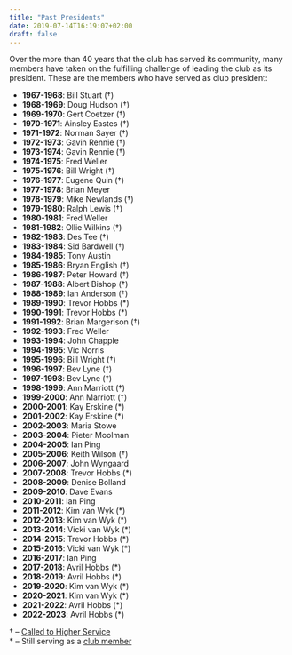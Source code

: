 ```yaml
---
title: "Past Presidents"
date: 2019-07-14T16:19:07+02:00
draft: false
---
```


Over the more than 40 years that the club has served its community, many members have taken on the fulfilling challenge of leading the club as its president. These are the members who have served as club president:

* **1967-1968**: Bill Stuart (†)
* **1968-1969**: Doug Hudson (†)
* **1969-1970**: Gert Coetzer (†)
* **1970-1971**: Ainsley Eastes (†)
* **1971-1972**: Norman Sayer (†)
* **1972-1973**: Gavin Rennie (†)
* **1973-1974**: Gavin Rennie (†)
* **1974-1975**: Fred Weller
* **1975-1976**: Bill Wright (†)
* **1976-1977**: Eugene Quin (†)
* **1977-1978**: Brian Meyer
* **1978-1979**: Mike Newlands (†)
* **1979-1980**: Ralph Lewis (†)
* **1980-1981**: Fred Weller
* **1981-1982**: Ollie Wilkins (†)
* **1982-1983**: Des Tee (†)
* **1983-1984**: Sid Bardwell (†)
* **1984-1985**: Tony Austin
* **1985-1986**: Bryan English (†)
* **1986-1987**: Peter Howard (†)
* **1987-1988**: Albert Bishop (†)
* **1988-1989**: Ian Anderson (†)
* **1989-1990**: Trevor Hobbs (*)
* **1990-1991**: Trevor Hobbs (*)
* **1991-1992**: Brian Margerison (†)
* **1992-1993**: Fred Weller
* **1993-1994**: John Chapple
* **1994-1995**: Vic Norris
* **1995-1996**: Bill Wright (†)
* **1996-1997**: Bev Lyne (†)
* **1997-1998**: Bev Lyne (†)
* **1998-1999**: Ann Marriott (†)
* **1999-2000**: Ann Marriott (†)
* **2000-2001**: Kay Erskine (*)
* **2001-2002**: Kay Erskine (*)
* **2002-2003**: Maria Stowe
* **2003-2004**: Pieter Moolman
* **2004-2005**: Ian Ping
* **2005-2006**: Keith Wilson (†)
* **2006-2007**: John Wyngaard
* **2007-2008**: Trevor Hobbs (*)
* **2008-2009**: Denise Bolland
* **2009-2010**: Dave Evans
* **2010-2011**: Ian Ping
* **2011-2012**: Kim van Wyk (*)
* **2012-2013**: Kim van Wyk (*)
* **2013-2014**: Vicki van Wyk (*)
* **2014-2015**: Trevor Hobbs (*)
* **2015-2016**: Vicki van Wyk (*)
* **2016-2017**: Ian Ping
* **2017-2018**: Avril Hobbs (*)
* **2018-2019**: Avril Hobbs (*)
* **2019-2020**: Kim van Wyk (*)
* **2020-2021**: Kim van Wyk (*)
* **2021-2022**: Avril Hobbs (*)
* **2022-2023**: Avril Hobbs (*)


† – [Called to Higher Service](/info/higher_service) \
\* – Still serving as a [club member](/info/members)
